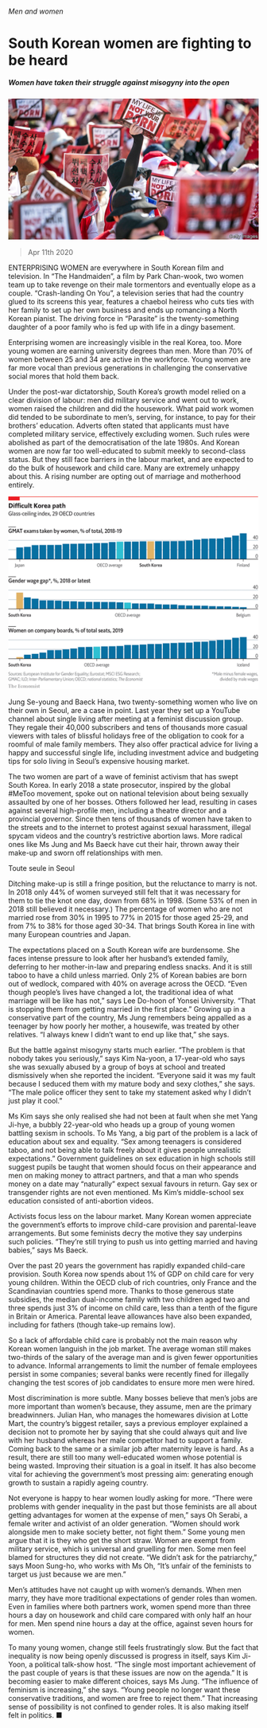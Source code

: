 ###### Men and women

# South Korean women are fighting to be heard 

##### Women have taken their struggle against misogyny into the open 

![image](images/20200411_SRP006_0.jpg) 

> Apr 11th 2020 

ENTERPRISING WOMEN are everywhere in South Korean film and television. In “The Handmaiden”, a film by Park Chan-wook, two women team up to take revenge on their male tormentors and eventually elope as a couple. “Crash-landing On You”, a television series that had the country glued to its screens this year, features a chaebol heiress who cuts ties with her family to set up her own business and ends up romancing a North Korean pianist. The driving force in “Parasite” is the twenty-something daughter of a poor family who is fed up with life in a dingy basement.

Enterprising women are increasingly visible in the real Korea, too. More young women are earning university degrees than men. More than 70% of women between 25 and 34 are active in the workforce. Young women are far more vocal than previous generations in challenging the conservative social mores that hold them back.


Under the post-war dictatorship, South Korea’s growth model relied on a clear division of labour: men did military service and went out to work, women raised the children and did the housework. What paid work women did tended to be subordinate to men’s, serving, for instance, to pay for their brothers’ education. Adverts often stated that applicants must have completed military service, effectively excluding women. Such rules were abolished as part of the democratisation of the late 1980s. And Korean women are now far too well-educated to submit meekly to second-class status. But they still face barriers in the labour market, and are expected to do the bulk of housework and child care. Many are extremely unhappy about this. A rising number are opting out of marriage and motherhood entirely.

![image](images/20200411_SRC721.png) 


Jung Se-young and Baeck Hana, two twenty-something women who live on their own in Seoul, are a case in point. Last year they set up a YouTube channel about single living after meeting at a feminist discussion group. They regale their 40,000 subscribers and tens of thousands more casual viewers with tales of blissful holidays free of the obligation to cook for a roomful of male family members. They also offer practical advice for living a happy and successful single life, including investment advice and budgeting tips for solo living in Seoul’s expensive housing market.


The two women are part of a wave of feminist activism that has swept South Korea. In early 2018 a state prosecutor, inspired by the global #MeToo movement, spoke out on national television about being sexually assaulted by one of her bosses. Others followed her lead, resulting in cases against several high-profile men, including a theatre director and a provincial governor. Since then tens of thousands of women have taken to the streets and to the internet to protest against sexual harassment, illegal spycam videos and the country’s restrictive abortion laws. More radical ones like Ms Jung and Ms Baeck have cut their hair, thrown away their make-up and sworn off relationships with men.

Toute seule in Seoul

Ditching make-up is still a fringe position, but the reluctance to marry is not. In 2018 only 44% of women surveyed still felt that it was necessary for them to tie the knot one day, down from 68% in 1998. (Some 53% of men in 2018 still believed it necessary.) The percentage of women who are not married rose from 30% in 1995 to 77% in 2015 for those aged 25-29, and from 7% to 38% for those aged 30-34. That brings South Korea in line with many European countries and Japan.

The expectations placed on a South Korean wife are burdensome. She faces intense pressure to look after her husband’s extended family, deferring to her mother-in-law and preparing endless snacks. And it is still taboo to have a child unless married. Only 2% of Korean babies are born out of wedlock, compared with 40% on average across the OECD. “Even though people’s lives have changed a lot, the traditional idea of what marriage will be like has not,” says Lee Do-hoon of Yonsei University. “That is stopping them from getting married in the first place.” Growing up in a conservative part of the country, Ms Jung remembers being appalled as a teenager by how poorly her mother, a housewife, was treated by other relatives. “I always knew I didn’t want to end up like that,” she says.

But the battle against misogyny starts much earlier. “The problem is that nobody takes you seriously,” says Kim Na-yoon, a 17-year-old who says she was sexually abused by a group of boys at school and treated dismissively when she reported the incident. “Everyone said it was my fault because I seduced them with my mature body and sexy clothes,” she says. “The male police officer they sent to take my statement asked why I didn’t just play it cool.”

Ms Kim says she only realised she had not been at fault when she met Yang Ji-hye, a bubbly 22-year-old who heads up a group of young women battling sexism in schools. To Ms Yang, a big part of the problem is a lack of education about sex and equality. “Sex among teenagers is considered taboo, and not being able to talk freely about it gives people unrealistic expectations.” Government guidelines on sex education in high schools still suggest pupils be taught that women should focus on their appearance and men on making money to attract partners, and that a man who spends money on a date may “naturally” expect sexual favours in return. Gay sex or transgender rights are not even mentioned. Ms Kim’s middle-school sex education consisted of anti-abortion videos.

Activists focus less on the labour market. Many Korean women appreciate the government’s efforts to improve child-care provision and parental-leave arrangements. But some feminists decry the motive they say underpins such policies. “They’re still trying to push us into getting married and having babies,” says Ms Baeck.

Over the past 20 years the government has rapidly expanded child-care provision. South Korea now spends about 1% of GDP on child care for very young children. Within the OECD club of rich countries, only France and the Scandinavian countries spend more. Thanks to those generous state subsidies, the median dual-income family with two children aged two and three spends just 3% of income on child care, less than a tenth of the figure in Britain or America. Parental leave allowances have also been expanded, including for fathers (though take-up remains low).

So a lack of affordable child care is probably not the main reason why Korean women languish in the job market. The average woman still makes two-thirds of the salary of the average man and is given fewer opportunities to advance. Informal arrangements to limit the number of female employees persist in some companies; several banks were recently fined for illegally changing the test scores of job candidates to ensure more men were hired.

Most discrimination is more subtle. Many bosses believe that men’s jobs are more important than women’s because, they assume, men are the primary breadwinners. Julian Han, who manages the homewares division at Lotte Mart, the country’s biggest retailer, says a previous employer explained a decision not to promote her by saying that she could always quit and live with her husband whereas her male competitor had to support a family. Coming back to the same or a similar job after maternity leave is hard. As a result, there are still too many well-educated women whose potential is being wasted. Improving their situation is a goal in itself. It has also become vital for achieving the government’s most pressing aim: generating enough growth to sustain a rapidly ageing country.

Not everyone is happy to hear women loudly asking for more. “There were problems with gender inequality in the past but those feminists are all about getting advantages for women at the expense of men,” says Oh Serabi, a female writer and activist of an older generation. “Women should work alongside men to make society better, not fight them.” Some young men argue that it is they who get the short straw. Women are exempt from military service, which is universal and gruelling for men. Some men feel blamed for structures they did not create. “We didn’t ask for the patriarchy,” says Moon Sung-ho, who works with Ms Oh, “It’s unfair of the feminists to target us just because we are men.”

Men’s attitudes have not caught up with women’s demands. When men marry, they have more traditional expectations of gender roles than women. Even in families where both partners work, women spend more than three hours a day on housework and child care compared with only half an hour for men. Men spend nine hours a day at the office, against seven hours for women.

To many young women, change still feels frustratingly slow. But the fact that inequality is now being openly discussed is progress in itself, says Kim Ji-Yoon, a political talk-show host. “The single most important achievement of the past couple of years is that these issues are now on the agenda.” It is becoming easier to make different choices, says Ms Jung. “The influence of feminism is increasing,” she says. “Young people no longer want these conservative traditions, and women are free to reject them.” That increasing sense of possibility is not confined to gender roles. It is also making itself felt in politics. ■


